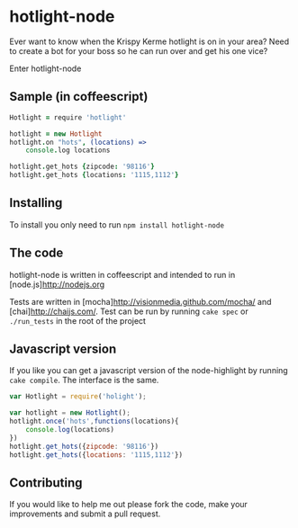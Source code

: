 hotlight-node
=============

Ever want to know when the Krispy Kerme hotlight is on in your area? Need to create a bot for your boss so he can run over and get his one vice?

Enter hotlight-node

Sample (in coffeescript)
--------------
```coffeescript
Hotlight = require 'hotlight'

hotlight = new Hotlight
hotlight.on "hots", (locations) =>
    console.log locations

hotlight.get_hots {zipcode: '98116'}
hotlight.get_hots {locations: '1115,1112'}
```

Installing
--------------
To install you only need to run ```npm install hotlight-node```

The code
--------------
hotlight-node is written in coffeescript and intended to run in [node.js]http://nodejs.org

Tests are written in [mocha]http://visionmedia.github.com/mocha/ and [chai]http://chaijs.com/. Test can be run by running ```cake spec``` or ```./run_tests``` in the root of the project

Javascript version
--------------
If you like you can get a javascript version of the node-highlight by running ```cake compile```. The interface is the same.
```javascript
var Hotlight = require('holight');

var hotlight = new Hotlight();
hotlight.once('hots',functions(locations){
    console.log(locations)
})
hotlight.get_hots({zipcode: '98116'})
hotlight.get_hots({locations: '1115,1112'})
```

Contributing
--------------
If you would like to help me out please fork the code, make your improvements and submit a pull request.